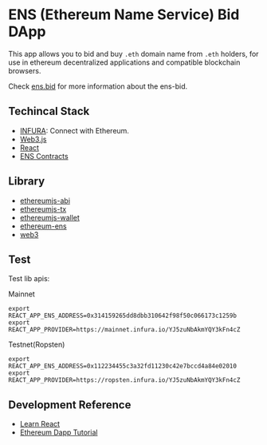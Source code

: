 # ENS (Ethereum Name Service) Bid DApp 
This app allows you to bid and buy `.eth` domain name from `.eth` holders, for use in ethereum decentralized applications and compatible blockchain browsers.

Check [ens.bid](http://ens.bid) for more information about the ens-bid.

## Techincal Stack
- [INFURA](https://infura.io): Connect with Ethereum.
- [Web3.js](https://github.com/ethereum/web3.js/)
- [React](https://facebook.github.io/react/)
- [ENS Contracts](https://github.com/ethereum/ens)

## Library
- [ethereumjs-abi](https://github.com/ethereumjs/ethereumjs-abi)
- [ethereumjs-tx](https://github.com/ethereumjs/ethereumjs-tx)
- [ethereumjs-wallet](https://github.com/ethereumjs/ethereumjs-wallet)
- [ethereum-ens](https://www.npmjs.com/package/ethereum-ens)
- [web3](https://www.npmjs.com/package/web3)

## Test 

Test lib apis:

Mainnet

```
export REACT_APP_ENS_ADDRESS=0x314159265dd8dbb310642f98f50c066173c1259b
export REACT_APP_PROVIDER=https://mainnet.infura.io/YJ5zuNbAkmYQY3kFn4cZ
```


Testnet(Ropsten)
```
export REACT_APP_ENS_ADDRESS=0x112234455c3a32fd11230c42e7bccd4a84e02010
export REACT_APP_PROVIDER=https://ropsten.infura.io/YJ5zuNbAkmYQY3kFn4cZ
```

## Development Reference
- [Learn React](https://zhuanlan.zhihu.com/p/23412169)
- [Ethereum Dapp Tutorial](https://medium.com/taipei-ethereum-meetup/ethereum-dapp-tutorial-push-button-cae3810086a4)
